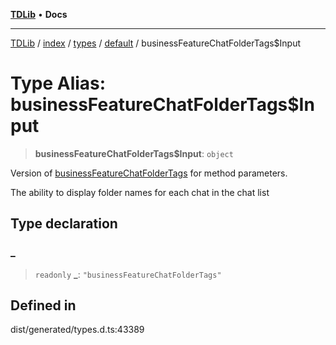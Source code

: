 [**TDLib**](../../../../../../README.md) • **Docs**

***

[TDLib](../../../../../../modules.md) / [index](../../../../../README.md) / [types](../../../README.md) / [default](../README.md) / businessFeatureChatFolderTags$Input

# Type Alias: businessFeatureChatFolderTags$Input

> **businessFeatureChatFolderTags$Input**: `object`

Version of [businessFeatureChatFolderTags](businessFeatureChatFolderTags.md) for method parameters.

The ability to display folder names for each chat in the chat list

## Type declaration

### \_

> `readonly` **\_**: `"businessFeatureChatFolderTags"`

## Defined in

dist/generated/types.d.ts:43389
